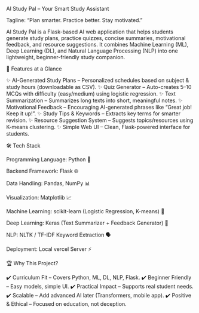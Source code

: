 AI Study Pal – Your Smart Study Assistant

Tagline: “Plan smarter. Practice better. Stay motivated.”

AI Study Pal is a Flask-based AI web application that helps students generate study plans, practice quizzes, concise summaries, motivational feedback, and resource suggestions.
It combines Machine Learning (ML), Deep Learning (DL), and Natural Language Processing (NLP) into one lightweight, beginner-friendly study companion.

🌟 Features at a Glance

✨ AI-Generated Study Plans – Personalized schedules based on subject & study hours (downloadable as CSV).
✨ Quiz Generator – Auto-creates 5–10 MCQs with difficulty (easy/medium) using logistic regression.
✨ Text Summarization – Summarizes long texts into short, meaningful notes.
✨ Motivational Feedback – Encouraging AI-generated phrases like “Great job! Keep it up!”.
✨ Study Tips & Keywords – Extracts key terms for smarter revision.
✨ Resource Suggestion System – Suggests topics/resources using K-means clustering.
✨ Simple Web UI – Clean, Flask-powered interface for students.

🛠️ Tech Stack

Programming Language: Python 🐍

Backend Framework: Flask 🌐

Data Handling: Pandas, NumPy 📊

Visualization: Matplotlib 📈

Machine Learning: scikit-learn (Logistic Regression, K-means) 🤖

Deep Learning: Keras (Text Summarizer + Feedback Generator) 🧠

NLP: NLTK / TF-IDF Keyword Extraction 🗣️

Deployment: Local vercel Server ⚡

🏆 Why This Project?

✔️ Curriculum Fit – Covers Python, ML, DL, NLP, Flask.
✔️ Beginner Friendly – Easy models, simple UI.
✔️ Practical Impact – Supports real student needs.
✔️ Scalable – Add advanced AI later (Transformers, mobile app).
✔️ Positive & Ethical – Focused on education, not deception.